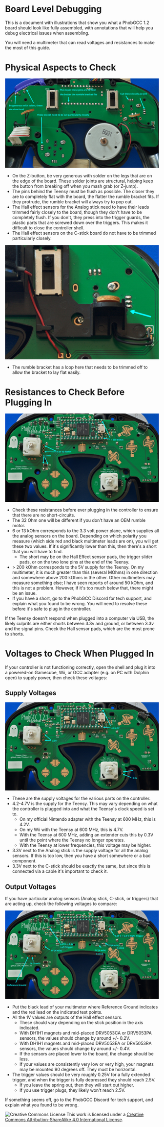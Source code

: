 # Board Level Debugging

This is a document with illustrations that show you what a PhobGCC 1.2 board should look like fully assembled, with annotations that will help you debug electrical issues when assembling.

You will need a multimeter that can read voltages and resistances to make the most of this guide.

# Physical Aspects to Check

![Back of board with annotations](For_Makers/BoardPics/1.2.1_Back_Annotated.jpg)

* On the Z-button, be very generous with solder on the legs that are on the edge of the board. These solder joints are structural, helping keep the button from breaking off when you mash grab (or Z-jump).
* The pins behind the Teensy must be flush as possible. The closer they are to completely flat with the board, the flatter the rumble bracket fits. If they protrude, the rumble bracket will always try to pop out.
* The Hall effect sensors for the Analog stick need to have their leads trimmed fairly closely to the board, though they don't have to be completely flush. If you don't, they press into the trigger guards, the plastic parts that are screwed down over the triggers. This makes it difficult to close the controller shell.
* The Hall effect sensors on the C-stick board do not have to be trimmed particularly closely.

![Back of analog stick](For_Makers/BoardPics/1.2.1_Back_Rumble_Trim.jpg)

* The rumble bracket has a loop here that needs to be trimmed off to allow the bracket to lay flat easily.

# Resistances to Check Before Plugging In

![Power-off resistances](For_Makers/BoardPics/1.2.1_Front_Power_Resistances.jpg)

* Check these resistances before ever plugging in the controller to ensure that there are no short-circuits.
* The 32 Ohm one will be different if you don't have an OEM rumble motor.
* 6 or 13 kOhm corresponds to the 3.3 volt power plane, which supplies all the analog sensors on the board. Depending on which polarity you measure (which side red and black multimeter leads are on), you will get these two values. If it's significantly lower than this, then there's a short that you will have to find.
  * The short may be on the Hall Effect sensor pads, the trigger slider pads, or on the two lone pins at the end of the Teensy.
* \> 200 kOhm corresponds to the 5V supply for the Teensy. On my multimeter, it is much greater than this (several MOhms) in one direction and somewhere above 200 kOhms in the other. Other multimeters may measure something else; I have seen reports of around 50 kOhm, and this is not a problem. However, if it's too much below that, there might be an issue.
* If you have a short, go to the PhobGCC Discord for tech support, and explain what you found to be wrong. You will need to resolve these before it's safe to plug in the controller.

If the Teensy doesn't respond when plugged into a computer via USB, the likely culprits are either shorts between 3.3v and ground, or between 3.3v and the signal pins.
Check the Hall sensor pads, which are the most prone to shorts.

# Voltages to Check When Plugged In

If your controller is not functioning correctly, open the shell and plug it into a powered-on Gamecube, Wii, or GCC adapter (e.g. on PC with Dolphin open) to supply power, then check these voltages:

## Supply Voltages

![Power-on supply voltages](For_Makers/BoardPics/1.2.1_Front_Power_Voltages.jpg)

* These are the supply voltages for the various parts on the controller.
* 4.2-4.7V is the supply for the Teensy. This may vary depending on what the controller is plugged into and what the Teensy's clock speed is set to.
  * On my official Nintendo adapter with the Teensy at 600 MHz, this is 4.2V.
  * On my Wii with the Teensy at 600 MHz, this is 4.7V.
  * With the Teensy at 600 MHz, adding an extender cuts this by 0.3V until the point where the Teensy no longer operates.
  * With the Teensy at lower frequencies, this voltage may be higher.
* 3.3V next to the Analog stick is the supply voltage for all the analog sensors. If this is too low, then you have a short somewhere or a bad component.
* 3.3V next to the C-stick should be exactly the same, but since this is connected via a cable it's important to check it.

## Output Voltages

If you have particular analog sensors (Analog stick, C-stick, or triggers) that are acting up, check the following voltages to compare:

![Sensor output voltages](For_Makers/BoardPics/1.2.1_Front_Analog_Voltages.jpg)

* Put the black lead of your multimeter where Reference Ground indicates and the red lead on the indicated test points.
* All the 1V values are outputs of the Hall effect sensors.
  * These should vary depending on the stick position in the axis indicated.
  * With DH1H1 magnets and mid-placed DRV5053CA or DRV5053PA sensors, the values should change by around +/- 0.2V.
  * With DH1H1 magnets and mid-placed DRV5053EA or DRV5053RA sensors, the values should change by around +/- 0.4V.
  * If the sensors are placed lower to the board, the change should be less.
  * If your values are consistently very low or very high, your magnets may be mounted 90 degrees off. They must be horizontal.
* The trigger values should be very roughly 0.25V for a fully extended trigger, and when the trigger is fully depressed they should reach 2.5V.
  * If you leave the spring out, then they will start out higher.
  * If you use trigger plugs, they likely won't reach 2.5V.

If something seems off, go to the PhobGCC Discord for tech support, and explain what you found to be wrong.

![Creative Commons License](https://i.creativecommons.org/l/by-sa/4.0/88x31.png)
This work is licensed under a [Creative Commons Attribution-ShareAlike 4.0 International License](http://creativecommons.org/licenses/by-sa/4.0/).
